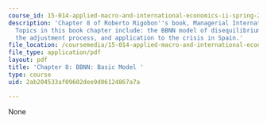 ```yaml
---
course_id: 15-014-applied-macro-and-international-economics-ii-spring-2016
description: 'Chapter 8 of Roberto Rigobon''s book, Managerial International Macroeconomics.
  Topics in this book chapter include: the BBNN model of disequilibrium, the diagnostic,
  the adjustment process, and application to the crisis in Spain.'
file_location: /coursemedia/15-014-applied-macro-and-international-economics-ii-spring-2016/2ab204533af09602dee9d06124867a7a_MIT15_014S16_Chapter8.pdf
file_type: application/pdf
layout: pdf
title: 'Chapter 8: BBNN: Basic Model '
type: course
uid: 2ab204533af09602dee9d06124867a7a

---
```

None